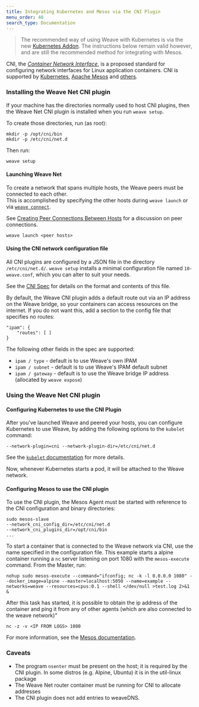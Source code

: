 ```yaml
---
title: Integrating Kubernetes and Mesos via the CNI Plugin
menu_order: 40
search_type: Documentation
---
```


> The recommended way of using Weave with Kubernetes is via the new
> [Kubernetes Addon](/site/kubernetes/kube-addon.md). The instructions below
> remain valid however, and are still the recommended method for
> integrating with Mesos.

CNI, the [_Container Network Interface_](https://github.com/containernetworking/cni),
is a proposed standard for configuring network interfaces for Linux
application containers.  CNI is supported by
[Kubernetes](http://kubernetes.io/), [Apache Mesos](http://mesos.apache.org)
and 
[others](https://github.com/containernetworking/cni#who-is-using-cni).

### Installing the Weave Net CNI plugin

If your machine has the directories normally used to host CNI plugins, 
then the Weave Net CNI plugin is installed when you run `weave setup`.

To create those directories, run (as root):

    mkdir -p /opt/cni/bin
    mkdir -p /etc/cni/net.d

Then run:

    weave setup

#### Launching Weave Net

To create a network that spans multiple hosts, the Weave peers must be connected to each other.  
This is accomplished by specifying the other hosts during `weave launch` or via
[`weave connect`](/site/tasks/manage/finding-adding-hosts-dynamically.md).

See [Creating Peer Connections Between Hosts](/site/install/using-weave.md#peer-connections) 
for a discussion on peer connections. 

    weave launch <peer hosts>

#### Using the CNI network configuration file

All CNI plugins are configured by a JSON file in the directory
`/etc/cni/net.d/`.  `weave setup` installs a minimal configuration
file named `10-weave.conf`, which you can alter to suit your needs.

See the [CNI Spec](https://github.com/appc/cni/blob/master/SPEC.md#network-configuration)
for details on the format and contents of this file.

By default, the Weave CNI plugin adds a default route out via an IP
address on the Weave bridge, so your containers can access resources
on the internet.  If you do not want this, add a section to the config
file that specifies no routes:

    "ipam": {
        "routes": [ ]
    }

The following other fields in the spec are supported:

- `ipam / type` - default is to use Weave's own IPAM
- `ipam / subnet` - default is to use Weave's IPAM default subnet
- `ipam / gateway` - default is to use the Weave bridge IP address (allocated by `weave expose`)

### Using the Weave Net CNI plugin

#### Configuring Kubernetes to use the CNI Plugin

After you've launched Weave and peered your hosts, you can configure
Kubernetes to use Weave, by adding the following options to the
`kubelet` command:

    --network-plugin=cni --network-plugin-dir=/etc/cni/net.d

See the [`kubelet` documentation](http://kubernetes.io/v1.1/docs/admin/kubelet.html)
for more details.

Now, whenever Kubernetes starts a pod, it will be attached to the Weave network.

#### Configuring Mesos to use the CNI plugin

To use the CNI plugin, the Mesos Agent must be started with reference
to the CNI configuration and binary directories:

    sudo mesos-slave
    --network_cni_config_dir=/etc/cni/net.d
    --network_cni_plugins_dir=/opt/cni/bin
    ...

To start a container that is connected to the Weave network via CNI,
use the name specified in the configuration file. This example starts
a alpine container running a `nc` server listening on port 1080 with
the `mesos-execute` command. From the Master, run:

    nohup sudo mesos-execute --command="ifconfig; nc -k -l 0.0.0.0 1080" --docker_image=alpine --master=localhost:5050 --name=example --networks=weave --resources=cpus:0.1 --shell </dev/null >test.log 2>&1 &

After this task has started, it is possible to obtain the ip address of
the container and ping it from any of other agents (which are also 
connected to the weave network)"

    nc -z -v <IP FROM LOGS> 1080
    
For more information, see the 
[Mesos documentation](http://mesos.apache.org/documentation/cni/).

### Caveats

- The program `nsenter` must be present on the host; it is required by
  the CNI plugin.  In some distros (e.g. Alpine, Ubuntu) it is in the
  util-linux package
- The Weave Net router container must be running for CNI to allocate addresses
- The CNI plugin does not add entries to weaveDNS.

